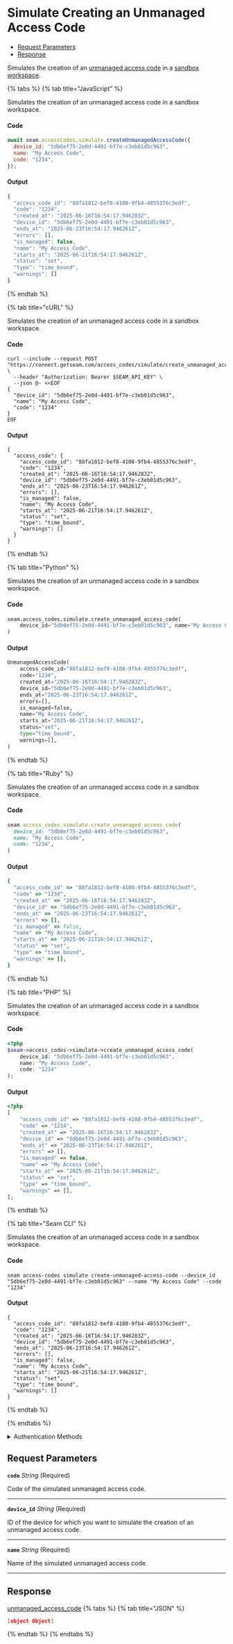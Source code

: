 # Simulate Creating an Unmanaged Access Code

- [Request Parameters](#request-parameters)
- [Response](#response)

Simulates the creation of an [unmanaged access code](https://docs.seam.co/latest/capability-guides/smart-locks/access-codes/migrating-existing-access-codes) in a [sandbox workspace](../../../core-concepts/workspaces/README.md#sandbox-workspaces).


{% tabs %}
{% tab title="JavaScript" %}

Simulates the creation of an unmanaged access code in a sandbox workspace.

#### Code

```javascript
await seam.accessCodes.simulate.createUnmanagedAccessCode({
  device_id: "5db6ef75-2e0d-4491-bf7e-c3eb01d5c963",
  name: "My Access Code",
  code: "1234",
});
```

#### Output

```javascript
{
  "access_code_id": "88fa1812-bef8-4108-9fb4-4855376c3edf",
  "code": "1234",
  "created_at": "2025-06-16T16:54:17.946283Z",
  "device_id": "5db6ef75-2e0d-4491-bf7e-c3eb01d5c963",
  "ends_at": "2025-06-23T16:54:17.946261Z",
  "errors": [],
  "is_managed": false,
  "name": "My Access Code",
  "starts_at": "2025-06-21T16:54:17.946261Z",
  "status": "set",
  "type": "time_bound",
  "warnings": []
}
```
{% endtab %}

{% tab title="cURL" %}

Simulates the creation of an unmanaged access code in a sandbox workspace.

#### Code

```curl
curl --include --request POST "https://connect.getseam.com/access_codes/simulate/create_unmanaged_access_code" \
  --header "Authorization: Bearer $SEAM_API_KEY" \
  --json @- <<EOF
{
  "device_id": "5db6ef75-2e0d-4491-bf7e-c3eb01d5c963",
  "name": "My Access Code",
  "code": "1234"
}
EOF
```

#### Output

```curl
{
  "access_code": {
    "access_code_id": "88fa1812-bef8-4108-9fb4-4855376c3edf",
    "code": "1234",
    "created_at": "2025-06-16T16:54:17.946283Z",
    "device_id": "5db6ef75-2e0d-4491-bf7e-c3eb01d5c963",
    "ends_at": "2025-06-23T16:54:17.946261Z",
    "errors": [],
    "is_managed": false,
    "name": "My Access Code",
    "starts_at": "2025-06-21T16:54:17.946261Z",
    "status": "set",
    "type": "time_bound",
    "warnings": []
  }
}
```
{% endtab %}

{% tab title="Python" %}

Simulates the creation of an unmanaged access code in a sandbox workspace.

#### Code

```python
seam.access_codes.simulate.create_unmanaged_access_code(
    device_id="5db6ef75-2e0d-4491-bf7e-c3eb01d5c963", name="My Access Code", code="1234"
)
```

#### Output

```python
UnmanagedAccessCode(
    access_code_id="88fa1812-bef8-4108-9fb4-4855376c3edf",
    code="1234",
    created_at="2025-06-16T16:54:17.946283Z",
    device_id="5db6ef75-2e0d-4491-bf7e-c3eb01d5c963",
    ends_at="2025-06-23T16:54:17.946261Z",
    errors=[],
    is_managed=false,
    name="My Access Code",
    starts_at="2025-06-21T16:54:17.946261Z",
    status="set",
    type="time_bound",
    warnings=[],
)
```
{% endtab %}

{% tab title="Ruby" %}

Simulates the creation of an unmanaged access code in a sandbox workspace.

#### Code

```ruby
seam.access_codes.simulate.create_unmanaged_access_code(
  device_id: "5db6ef75-2e0d-4491-bf7e-c3eb01d5c963",
  name: "My Access Code",
  code: "1234",
)
```

#### Output

```ruby
{
  "access_code_id" => "88fa1812-bef8-4108-9fb4-4855376c3edf",
  "code" => "1234",
  "created_at" => "2025-06-16T16:54:17.946283Z",
  "device_id" => "5db6ef75-2e0d-4491-bf7e-c3eb01d5c963",
  "ends_at" => "2025-06-23T16:54:17.946261Z",
  "errors" => [],
  "is_managed" => false,
  "name" => "My Access Code",
  "starts_at" => "2025-06-21T16:54:17.946261Z",
  "status" => "set",
  "type" => "time_bound",
  "warnings" => [],
}
```
{% endtab %}

{% tab title="PHP" %}

Simulates the creation of an unmanaged access code in a sandbox workspace.

#### Code

```php
<?php
$seam->access_codes->simulate->create_unmanaged_access_code(
    device_id: "5db6ef75-2e0d-4491-bf7e-c3eb01d5c963",
    name: "My Access Code",
    code: "1234"
);
```

#### Output

```php
<?php
[
    "access_code_id" => "88fa1812-bef8-4108-9fb4-4855376c3edf",
    "code" => "1234",
    "created_at" => "2025-06-16T16:54:17.946283Z",
    "device_id" => "5db6ef75-2e0d-4491-bf7e-c3eb01d5c963",
    "ends_at" => "2025-06-23T16:54:17.946261Z",
    "errors" => [],
    "is_managed" => false,
    "name" => "My Access Code",
    "starts_at" => "2025-06-21T16:54:17.946261Z",
    "status" => "set",
    "type" => "time_bound",
    "warnings" => [],
];
```
{% endtab %}

{% tab title="Seam CLI" %}

Simulates the creation of an unmanaged access code in a sandbox workspace.

#### Code

```seam_cli
seam access-codes simulate create-unmanaged-access-code --device_id "5db6ef75-2e0d-4491-bf7e-c3eb01d5c963" --name "My Access Code" --code "1234"
```

#### Output

```seam_cli
{
  "access_code_id": "88fa1812-bef8-4108-9fb4-4855376c3edf",
  "code": "1234",
  "created_at": "2025-06-16T16:54:17.946283Z",
  "device_id": "5db6ef75-2e0d-4491-bf7e-c3eb01d5c963",
  "ends_at": "2025-06-23T16:54:17.946261Z",
  "errors": [],
  "is_managed": false,
  "name": "My Access Code",
  "starts_at": "2025-06-21T16:54:17.946261Z",
  "status": "set",
  "type": "time_bound",
  "warnings": []
}
```
{% endtab %}

{% endtabs %}


<details>

<summary>Authentication Methods</summary>

- API key
- Client session token
- Personal access token
  <br>Must also include the `seam-workspace` header in the request.

To learn more, see [Authentication](https://docs.seam.co/latest/api/authentication).
</details>

## Request Parameters

**`code`** *String* (Required)

Code of the simulated unmanaged access code.

---

**`device_id`** *String* (Required)

ID of the device for which you want to simulate the creation of an unmanaged access code.

---

**`name`** *String* (Required)

Name of the simulated unmanaged access code.

---


## Response

[unmanaged\_access\_code](./)
{% tabs %}
{% tab title="JSON" %}
```json
[object Object]
```
{% endtab %}
{% endtabs %}
